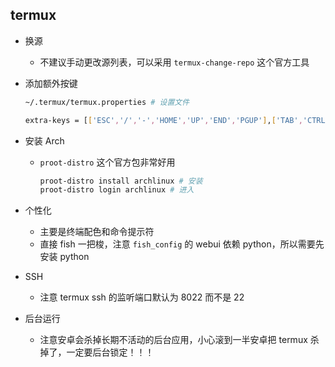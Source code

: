 ## termux

- 换源

  - 不建议手动更改源列表，可以采用 `termux-change-repo` 这个官方工具

- 添加额外按键

    ```bash
    ~/.termux/termux.properties # 设置文件

    extra-keys = [['ESC','/','-','HOME','UP','END','PGUP'],['TAB','CTRL','ALT','LEFT','DOWN','RIGHT','PGDN']] # 加入这行
    ```

- 安装 Arch

    - `proot-distro` 这个官方包非常好用
        ```bash
        proot-distro install archlinux # 安装
        proot-distro login archlinux # 进入
        ```

- 个性化

    - 主要是终端配色和命令提示符
    - 直接 fish 一把梭，注意 `fish_config` 的 webui 依赖 python，所以需要先安装 python

- SSH

    - 注意 termux ssh 的监听端口默认为 8022 而不是 22

- 后台运行

    - 注意安卓会杀掉长期不活动的后台应用，小心滚到一半安卓把 termux 杀掉了，一定要后台锁定！！！
